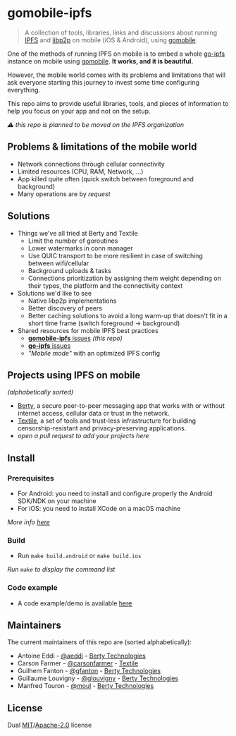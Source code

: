 # gomobile-ipfs

> A collection of tools, libraries, links and discussions about running [IPFS](https://ipfs.io) and [libp2p](https://libp2p.io) on mobile (iOS & Android), using [gomobile](https://godoc.org/golang.org/x/mobile).

One of the methods of running IPFS on mobile is to embed a whole [go-ipfs](https://github.com/ipfs/go-ipfs) instance on mobile using [gomobile](https://godoc.org/golang.org/x/mobile). **It works, and it is beautiful.**

However, the mobile world comes with its problems and limitations that will ask everyone starting this journey to invest some time configuring everything.

This repo aims to provide useful libraries, tools, and pieces of information to help you focus on your app and not on the setup.

_:warning: this repo is planned to be moved on the IPFS organization_

## Problems & limitations of the mobile world

* Network connections through cellular connectivity
* Limited resources (CPU, RAM, Network, ...)
* App killed quite often (quick switch between foreground and background)
* Many operations are by _request_

## Solutions

* Things we've all tried at Berty and Textile
  * Limit the number of goroutines
  * Lower watermarks in conn manager
  * Use QUIC transport to be more resilient in case of switching between wifi/cellular
  * Background uploads & tasks
  * Connections prioritization by assigning them weight depending on their types, the platform and the connectivity context
* Solutions we'd like to see
  * Native libp2p implementations
  * Better discovery of peers
  * Better caching solutions to avoid a long warm-up that doesn't fit in a short time frame (switch foreground -> background)
* Shared resources for mobile IPFS best practices
  * [**gomobile-ipfs** issues](https://github.com/berty/gomobile-ipfs/issues) _(this repo)_
  * [**go-ipfs** issues](https://github.com/ipfs/go-ipfs/issues)
  * _"Mobile mode"_ with an optimized IPFS config

## Projects using IPFS on mobile

_(alphabetically sorted)_

* [Berty](https://berty.tech/), a secure peer-to-peer messaging app that works with or without internet access, cellular data or trust in the network.
* [Textile](https://textile.io/), a set of tools and trust-less infrastructure for building censorship-resistant and privacy-preserving applications.
* _open a pull request to add your projects here_

## Install

### Prerequisites

* For Android: you need to install and configure properly the Android SDK/NDK on your machine
* For iOS: you need to install XCode on a macOS machine

_More info [here](https://godoc.org/golang.org/x/mobile/cmd/gomobile#hdr-Build_a_library_for_Android_and_iOS)_

### Build

* Run `make build.android` or `make build.ios`

_Run `make` to display the command list_

### Code example

* A code example/demo is available [here](./example/react-native)

## Maintainers

The current maintainers of this repo are (sorted alphabetically):

* Antoine Eddi - [@aeddi](https://github.com/aeddi) - [Berty Technologies](https://github.com/berty)
* Carson Farmer - [@carsonfarmer](https://github.com/carsonfarmer) - [Textile](https://github.com/textileio)
* Guilhem Fanton - [@gfanton](https://github.com/gfanton) - [Berty Technologies](https://github.com/berty)
* Guillaume Louvigny - [@glouvigny](https://github.com/glouvigny) - [Berty Technologies](https://github.com/berty)
* Manfred Touron - [@moul](https://github.com/moul) - [Berty Technologies](https://github.com/berty)

## License

Dual [MIT](./LICENSE-MIT)/[Apache-2.0](./LICENSE-APACHE) license
